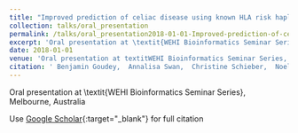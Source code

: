 ```yaml
---
title: "Improved prediction of celiac disease using known HLA risk haplotypes for improved biological and clinical insight"
collection: talks/oral_presentation
permalink: /talks/oral_presentation2018-01-01-Improved-prediction-of-celiac-disease-using-known-HLA-risk-haplotypes-for-improved-biological-and-clinical-insight
excerpt: 'Oral presentation at \textit{WEHI Bioinformatics Seminar Series}, Melbourne, Australia'
date: 2018-01-01
venue: 'Oral presentation at textitWEHI Bioinformatics Seminar Series, Melbourne, Australia'
citation: ' Benjamin Goudey,  Annalisa Swan,  Christine Schieber,  Noel Faux, &quot;Improved prediction of celiac disease using known HLA risk haplotypes for improved biological and clinical insight.&quot; Oral presentation at textitWEHI Bioinformatics Seminar Series, Melbourne, Australia, 2018.'
---
```

Oral presentation at \textit{WEHI Bioinformatics Seminar Series}, Melbourne, Australia

Use [Google Scholar](https://scholar.google.com/scholar?q=Improved+prediction+of+celiac+disease+using+known+HLA+risk+haplotypes+for+improved+biological+and+clinical+insight){:target="_blank"} for full citation